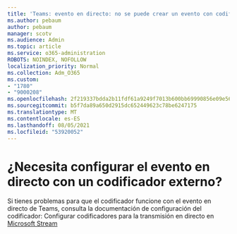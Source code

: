 ```yaml
---
title: 'Teams: evento en directo: no se puede crear un evento con codificador externo'
ms.author: pebaum
author: pebaum
manager: scotv
ms.audience: Admin
ms.topic: article
ms.service: o365-administration
ROBOTS: NOINDEX, NOFOLLOW
localization_priority: Normal
ms.collection: Adm_O365
ms.custom:
- "1780"
- "9000208"
ms.openlocfilehash: 2f219337bdda2b11fdf61a9249f7013b600bb69990856e09e56b5ae33ec33dda
ms.sourcegitcommit: b5f7da89a650d2915dc652449623c78be6247175
ms.translationtype: MT
ms.contentlocale: es-ES
ms.lasthandoff: 08/05/2021
ms.locfileid: "53920052"
---
```

# <a name="need-to-configure-your-live-event-with-an-external-encoder"></a>¿Necesita configurar el evento en directo con un codificador externo?

Si tienes problemas para que el codificador funcione con el evento en directo de Teams, consulta la documentación de configuración del codificador: Configurar codificadores para la transmisión en directo en [Microsoft Stream](https://docs.microsoft.com/stream/live-encoder-setup)